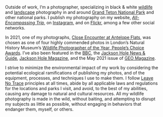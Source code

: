 Outside of work, I’m a photographer, specializing in black & white [wildlife][wi] and [landscape][la] photography in and around [Grand Teton National Park][grte] and other national parks. I publish my photography on my website, _[All-Encompassing Trip][aet]_, on [Instagram][ig], and on [Flickr][flickr], among a few other social networks.

[wi]: https://www.allencompassingtrip.com/tagged/wildlife
[la]: https://www.allencompassingtrip.com/tagged/landscapes
[grte]: https://www.allencompassingtrip.com/tagged/grand-teton-national-park
[aet]: https://www.allencompassingtrip.com
[ig]: https://www.instagram.com/gesteves/
[flickr]: https://www.flickr.com/photos/gesteves/

In 2021, one of my photographs, [Close Encounter at Antelope Flats][ce], was chosen as one of four highly commended photos in London’s Natural History Museum’s [Wildlife Photographer of the Year, People’s Choice Awards][wpy]. I’ve also been featured in the [BBC][bbc], the [Jackson Hole News & Guide][jhng], [Jackson Hole Magazine][jhm], and the May 2021 issue of [GEO Magazine][geo].

[ce]: https://www.allencompassingtrip.com/2019/4/16/2619/close-encounter
[wpy]: https://www.nhm.ac.uk/wpy/gallery/2020-close-encounter
[bbc]: https://www.bbc.com/news/av/entertainment-arts-56009827
[jhng]: https://www.jhnewsandguide.com/news/environmental/local/local-photographer-earns-international-wildlife-accolade/article_6d89e560-114c-5575-bc54-f49620c56734.html
[jhm]: https://jacksonholemagazine.com/local-knowledge-guillermo-esteves/
[geo]: https://www.geo.fr/

I strive to minimize the environmental impact of my work by considering the potential ecological ramifications of publishing my photos, and of the equipment, processes, and techniques I use to make them. I follow [Leave No Trace][lnt] principles at all times, abide by all applicable laws and regulations for the locations and parks I visit, and avoid, to the best of my abilities, causing any damage to natural and cultural resources. All my wildlife photography is made in the wild, without baiting, and attempting to disrupt my subjects as little as possible, without engaging in behaviors that endanger them, myself, or others.

[lnt]: https://lnt.org/
